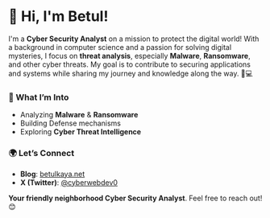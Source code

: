 # 👋 Hi, I'm Betul!

I'm a **Cyber Security Analyst** on a mission to protect the digital world! With a background in computer science and a passion for solving digital mysteries, I focus on **threat analysis**, especially **Malware**, **Ransomware**, and other cyber threats. My goal is to contribute to securing applications and systems while sharing my journey and knowledge along the way. 🚀💻


### 🔐 What I’m Into

- Analyzing **Malware** & **Ransomware**
- Building Defense mechanisms
- Exploring **Cyber Threat Intelligence**

### 🌍 Let’s Connect

- **Blog**: [betulkaya.net](https://betulkaya.net/)
- **X (Twitter)**: [@cyberwebdev0](https://x.com/cyberwebdev0)


**Your friendly neighborhood Cyber Security Analyst**. Feel free to reach out! 😊
